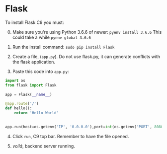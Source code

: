 # Flask

To install Flask C9 you must:

0. Make sure you're using Python 3.6.6 of newer:
```pyenv install 3.6.6``` This could take a while
```pyenv global 3.6.6```

1. Run the install command:
```sudo pip install Flask```

2. Create a file, (```app.py```). Do not use flask.py, it can generate conflicts with the flask application.

3. Paste this code into ```app.py```:

```python
import os
from flask import Flask
  
app = Flask(__name__)
  
@app.route('/')
def hello():
    return 'Hello World'
  
  
app.run(host=os.getenv('IP', '0.0.0.0'),port=int(os.getenv('PORT', 8080)))
```

4. Click ```run```, C9 top bar. Remember to have the file opened.

5. *voilá*, backend server running.
